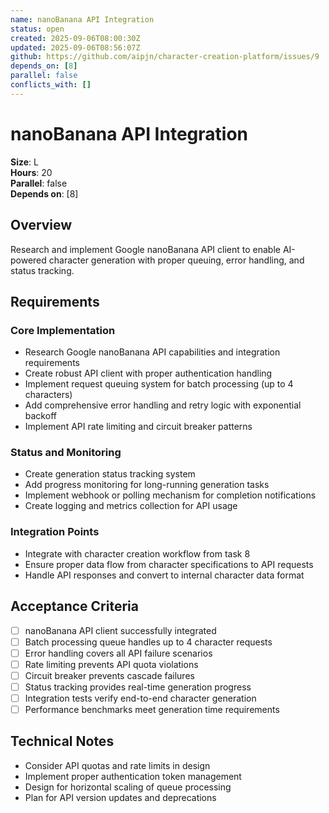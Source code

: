 ```yaml
---
name: nanoBanana API Integration
status: open
created: 2025-09-06T08:00:30Z
updated: 2025-09-06T08:56:07Z
github: https://github.com/aipjn/character-creation-platform/issues/9
depends_on: [8]
parallel: false
conflicts_with: []
---
```


# nanoBanana API Integration

**Size**: L  
**Hours**: 20  
**Parallel**: false  
**Depends on**: [8]

## Overview

Research and implement Google nanoBanana API client to enable AI-powered character generation with proper queuing, error handling, and status tracking.

## Requirements

### Core Implementation
- Research Google nanoBanana API capabilities and integration requirements
- Create robust API client with proper authentication handling
- Implement request queuing system for batch processing (up to 4 characters)
- Add comprehensive error handling and retry logic with exponential backoff
- Implement API rate limiting and circuit breaker patterns

### Status and Monitoring
- Create generation status tracking system
- Add progress monitoring for long-running generation tasks
- Implement webhook or polling mechanism for completion notifications
- Create logging and metrics collection for API usage

### Integration Points
- Integrate with character creation workflow from task 8
- Ensure proper data flow from character specifications to API requests
- Handle API responses and convert to internal character data format

## Acceptance Criteria

- [ ] nanoBanana API client successfully integrated
- [ ] Batch processing queue handles up to 4 character requests
- [ ] Error handling covers all API failure scenarios
- [ ] Rate limiting prevents API quota violations
- [ ] Circuit breaker prevents cascade failures
- [ ] Status tracking provides real-time generation progress
- [ ] Integration tests verify end-to-end character generation
- [ ] Performance benchmarks meet generation time requirements

## Technical Notes

- Consider API quotas and rate limits in design
- Implement proper authentication token management
- Design for horizontal scaling of queue processing
- Plan for API version updates and deprecations

